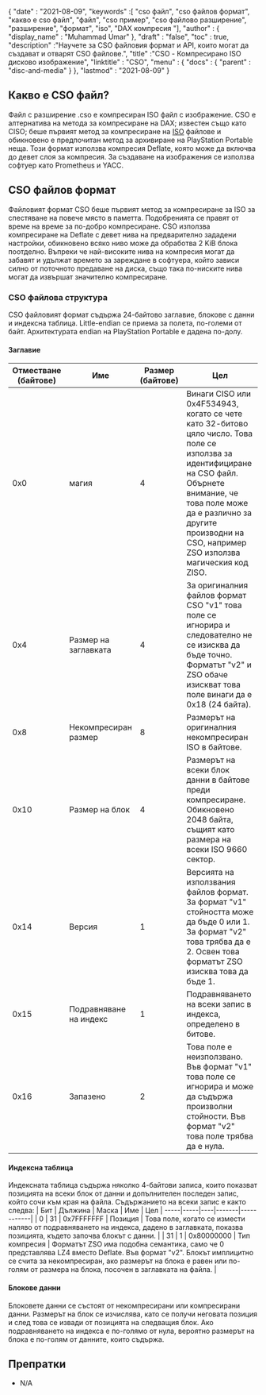 {
  "date" : "2021-08-09",
  "keywords" :[ "cso файл", "cso файлов формат", "какво е cso файл", "файл", "cso пример", "cso файлово разширение", "разширение", "формат", "iso", "DAX компресия "],
  "author" : {
    "display_name" : "Muhammad Umar"
},
  "draft" : "false",
   "toc" : true,
  "description" :"Научете за CSO файловия формат и API, които могат да създават и отварят CSO файлове.",
  "title" :"CSO - Компресирано ISO дисково изображение",
  "linktitle" : "CSO",
  "menu" : {
    "docs" : {
      "parent" : "disc-and-media"
}
},
  "lastmod" : "2021-08-09"
}

## Какво е CSO файл?

Файл с разширение .cso е компресиран ISO файл с изображение. CSO е алтернатива на метода за компресиране на DAX; известен също като CISO; беше първият метод за компресиране на [ISO](/bg/compression/iso/) файлове и обикновено е предпочитан метод за архивиране на PlayStation Portable неща. Този формат използва компресия Deflate, която може да включва до девет слоя за компресия. За създаване на изображения се използва софтуер като Prometheus и YACC.

## CSO файлов формат

Файловият формат CSO беше първият метод за компресиране за ISO за спестяване на повече място в паметта. Подобренията се правят от време на време за по-добро компресиране. CSO използва компресиране на Deflate с девет нива на предварително зададени настройки, обикновено всяко ниво може да обработва 2 KiB блока поотделно. Въпреки че най-високите нива на компресия могат да забавят и удължат времето за зареждане в софтуера, който зависи силно от поточното предаване на диска, също така по-ниските нива могат да извършат значително компресиране.

### CSO файлова структура

CSO файловият формат съдържа 24-байтово заглавие, блокове с данни и индексна таблица. Little-endian се приема за полета, по-големи от байт. Архитектурата endian на PlayStation Portable е дадена по-долу.

#### Заглавие

| Отместване (байтове) | Име | Размер (байтове) | Цел |
----------|----------|--------------|---------|
| 0x0 | магия | 4 | Винаги CISO или 0x4F534943, когато се чете като 32-битово цяло число. Това поле се използва за идентифициране на CSO файл. Обърнете внимание, че това поле може да е различно за другите производни на CSO, например ZSO използва магическия код ZISO. |
| 0x4 | Размер на заглавката | 4 | За оригиналния файлов формат CSO "v1" това поле се игнорира и следователно не се изисква да бъде точно. Форматът "v2" и ZSO обаче изискват това поле винаги да е 0x18 (24 байта). |
| 0x8 | Некомпресиран размер | 8 | Размерът на оригиналния некомпресиран ISO в байтове. |
| 0x10 | Размер на блок | 4 | Размерът на всеки блок данни в байтове преди компресиране. Обикновено 2048 байта, същият като размера на всеки ISO 9660 сектор. |
| 0x14 | Версия | 1 | Версията на използвания файлов формат. За формат "v1" стойността може да бъде 0 или 1. За формат "v2" това трябва да е 2. Освен това форматът ZSO изисква това да бъде 1. |
| 0x15 | Подравняване на индекс | 1 | Подравняването на всеки запис в индекса, определено в битове. |
| 0x16 | Запазено | 2 | Това поле е неизползвано. Във формат "v1" това поле се игнорира и може да съдържа произволни стойности. Във формат "v2" това поле трябва да е нула. |

#### Индексна таблица

Индексната таблица съдържа няколко 4-байтови записа, които показват позицията на всеки блок от данни и допълнителен последен запис, който сочи към края на файла.
Съдържанието на всеки запис е както следва:
| Бит | Дължина | Маска | Име | Цел |
-----|-----|----|-------|------------|
| 0 | 31 | 0x7FFFFFFF | Позиция | Това поле, когато се измести наляво от подравняването на индекса, дадено в заглавката, показва позицията, където започва блокът с данни. |
| 31 | 1 | 0x80000000 | Тип компресия | Форматът ZSO има подобна семантика, само че 0 представлява LZ4 вместо Deflate. Във формат "v2". Блокът имплицитно се счита за некомпресиран, ако размерът на блока е равен или по-голям от размера на блока, посочен в заглавката на файла. |

#### Блокове данни

Блоковете данни се състоят от некомпресирани или компресирани данни. Размерът на блок се изчислява, като се получи неговата позиция и след това се извади от позицията на следващия блок. Ако подравняването на индекса е по-голямо от нула, вероятно размерът на блока е по-голям от данните, които съдържа.


## Препратки

* N/A

